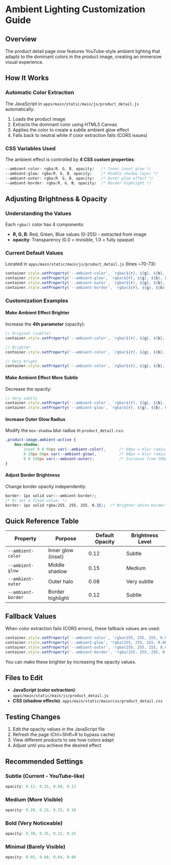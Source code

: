 # Ambient Lighting Customization Guide

## Overview
The product detail page now features YouTube-style ambient lighting that adapts to the dominant colors in the product image, creating an immersive visual experience.

## How It Works

### Automatic Color Extraction
The JavaScript in `apps/main/static/main/js/product_detail.js` automatically:
1. Loads the product image
2. Extracts the dominant color using HTML5 Canvas
3. Applies the color to create a subtle ambient glow effect
4. Falls back to neutral white if color extraction fails (CORS issues)

### CSS Variables Used

The ambient effect is controlled by **4 CSS custom properties**:

```css
--ambient-color: rgba(R, G, B, opacity)   /* Inner inset glow */
--ambient-glow: rgba(R, G, B, opacity)    /* Middle shadow layer */
--ambient-outer: rgba(R, G, B, opacity)   /* Outer glow effect */
--ambient-border: rgba(R, G, B, opacity)  /* Border highlight */
```

## Adjusting Brightness & Opacity

### Understanding the Values

Each `rgba()` color has 4 components:
- **R, G, B**: Red, Green, Blue values (0-255) - extracted from image
- **opacity**: Transparency (0.0 = invisible, 1.0 = fully opaque)

### Current Default Values

Located in `apps/main/static/main/js/product_detail.js` (lines ~70-73):

```javascript
container.style.setProperty('--ambient-color', `rgba(${r}, ${g}, ${b}, 0.12)`);
container.style.setProperty('--ambient-glow', `rgba(${r}, ${g}, ${b}, 0.15)`);
container.style.setProperty('--ambient-outer', `rgba(${r}, ${g}, ${b}, 0.08)`);
container.style.setProperty('--ambient-border', `rgba(${r}, ${g}, ${b}, 0.12)`);
```

### Customization Examples

#### Make Ambient Effect Brighter
Increase the **4th parameter** (opacity):

```javascript
// Original (subtle)
container.style.setProperty('--ambient-color', `rgba(${r}, ${g}, ${b}, 0.12)`);

// Brighter
container.style.setProperty('--ambient-color', `rgba(${r}, ${g}, ${b}, 0.25)`);

// Very bright
container.style.setProperty('--ambient-color', `rgba(${r}, ${g}, ${b}, 0.40)`);
```

#### Make Ambient Effect More Subtle
Decrease the opacity:

```javascript
// Very subtle
container.style.setProperty('--ambient-color', `rgba(${r}, ${g}, ${b}, 0.05)`);
container.style.setProperty('--ambient-glow', `rgba(${r}, ${g}, ${b}, 0.08)`);
```

#### Increase Outer Glow Radius
Modify the `box-shadow` blur radius in `product_detail.css`:

```css
.product-image.ambient-active {
    box-shadow: 
        inset 0 0 60px var(--ambient-color),      /* 60px = blur radius */
        0 20px 60px var(--ambient-glow),          /* 60px = blur radius */
        0 0 150px var(--ambient-outer);           /* Increase from 100px to 150px */
}
```

#### Adjust Border Brightness
Change border opacity independently:

```css
border: 1px solid var(--ambient-border);
/* Or set a fixed value: */
border: 1px solid rgba(255, 255, 255, 0.15);  /* Brighter white border */
```

## Quick Reference Table

| Property | Purpose | Default Opacity | Brightness Level |
|----------|---------|----------------|------------------|
| `--ambient-color` | Inner glow (inset) | 0.12 | Subtle |
| `--ambient-glow` | Middle shadow | 0.15 | Medium |
| `--ambient-outer` | Outer halo | 0.08 | Very subtle |
| `--ambient-border` | Border highlight | 0.12 | Subtle |

## Fallback Values

When color extraction fails (CORS errors), these fallback values are used:

```javascript
container.style.setProperty('--ambient-color', 'rgba(255, 255, 255, 0.05)');
container.style.setProperty('--ambient-glow', 'rgba(255, 255, 255, 0.08)');
container.style.setProperty('--ambient-outer', 'rgba(255, 255, 255, 0.04)');
container.style.setProperty('--ambient-border', 'rgba(255, 255, 255, 0.06)');
```

You can make these brighter by increasing the opacity values.

## Files to Edit

- **JavaScript (color extraction)**: `apps/main/static/main/js/product_detail.js`
- **CSS (shadow effects)**: `apps/main/static/main/css/product_detail.css`

## Testing Changes

1. Edit the opacity values in the JavaScript file
2. Refresh the page (Ctrl+Shift+R to bypass cache)
3. View different products to see how colors adapt
4. Adjust until you achieve the desired effect

## Recommended Settings

### Subtle (Current - YouTube-like)
```javascript
opacity: 0.12, 0.15, 0.08, 0.12
```

### Medium (More Visible)
```javascript
opacity: 0.20, 0.25, 0.15, 0.18
```

### Bold (Very Noticeable)
```javascript
opacity: 0.30, 0.35, 0.22, 0.25
```

### Minimal (Barely Visible)
```javascript
opacity: 0.05, 0.08, 0.04, 0.06
```
